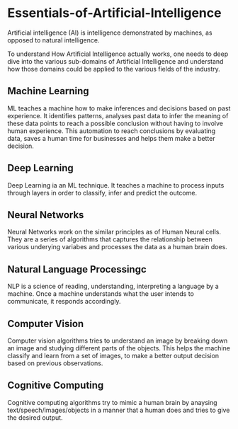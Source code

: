 # Essentials-of-Artificial-Intelligence
Artificial intelligence (AI) is intelligence demonstrated by machines, as opposed to natural intelligence.

To understand How Artificial Intelligence actually works, one needs to deep dive into the various sub-domains of Artificial Intelligence and understand how those domains could be applied to the various fields of the industry.

## Machine Learning 
ML teaches a machine how to make inferences and decisions based on past experience. It identifies patterns, analyses past data to infer the meaning of these data points to reach a possible conclusion without having to involve human experience. This automation to reach conclusions by evaluating data, saves a human time for businesses and helps them make a better decision.

## Deep Learning 
Deep Learning ia an ML technique. It teaches a machine to process inputs through layers in order to classify, infer and predict the outcome.

## Neural Networks 
Neural Networks work on the similar principles as of Human Neural cells. They are a series of algorithms that captures the relationship between various underying variabes and processes the data as a human brain does.

## Natural Language Processingc
NLP is a science of reading, understanding, interpreting a language by a machine. Once a machine understands what the user intends to communicate, it responds accordingly.
## Computer Vision
Computer vision algorithms tries to understand an image by breaking down an image and studying different parts of the objects. This helps the machine classify and learn from a set of images, to make a better output decision based on previous observations.
## Cognitive Computing 
Cognitive computing algorithms try to mimic a human brain by anaysing text/speech/images/objects in a manner that a human does and tries to give the desired output.
